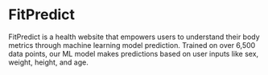 # FitPredict
 FitPredict is a health website that empowers users to understand their body metrics through machine learning model prediction. Trained on over 6,500 data points, our ML model makes predictions based on user inputs like sex, weight, height, and age. 

